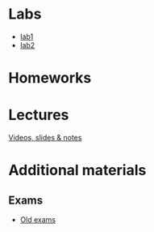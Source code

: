 # Labs

* [lab1](lab1-public/lab1.md)
* [lab2](lab2-public/lab2.md)

# Homeworks

# Lectures

[Videos, slides & notes](https://drive.google.com/drive/folders/1qhIWWvIsr6-zJUCOvnYrPaPOntkC3DIQ?usp=drive_link)

# Additional materials

## Exams

* [Old exams](old_exams)
